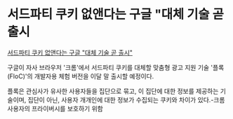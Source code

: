 # 서드파티 쿠키 없앤다는 구글 "대체 기술 곧 출시



[서드파티 쿠키 없앤다는 구글 "대체 기술 곧 출시"](https://zdnet.co.kr/view/?no=20210304142404 )

구글이 자사 브라우저 '크롬'에서 서드파티 쿠키를 대체할 맞춤형 광고 지원 기술 '플록(FloC)'의 개발자용 체험 버전을 이달 말 출시할 예정이다.

플록은 관심사가 유사한 사용자들을 집단으로 묶고, 이 집단에 대한 정보를 제공하는 기술이며, 집단이 아닌, 사용자 개개인에 대한 정보가 수집되는 쿠키와 차이가 있다.-크롬 사용자의 프라이버시를 보호하기 위함